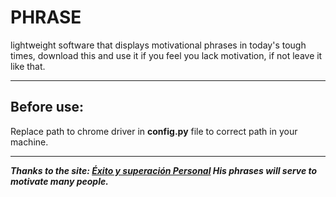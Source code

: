 # PHRASE

lightweight software that displays motivational phrases in today's tough times, download this and use it if you feel you lack motivation, if not leave it like that.

________________________________________________________

## Before use:

Replace path to chrome driver in __config.py__ file to correct path in your machine.

________________________________________________________

__*Thanks to the site: 
[Éxito y superación Personal]('https://www.exitoysuperacionpersonal.com/frases-motivadoras-cortas/')
His phrases will serve to motivate many people.*__

